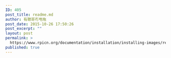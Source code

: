 ```yaml
---
ID: 405
post_title: readme.md
author: 有聰哥冇甩拖
post_date: 2015-10-26 17:50:26
post_excerpt: ""
layout: post
permalink: >
  https://www.rpicn.org/documentation/installation/installing-images/readme-md/
published: true
---
```

